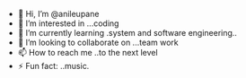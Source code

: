 - 👋 Hi, I’m @anileupane
- 👀 I’m interested in ...coding
- 🌱 I’m currently learning .system and software engineering..
- 💞️ I’m looking to collaborate on ...team work
- 📫 How to reach me ..to the next level
- ⚡ Fun fact: ..music.

<!---versatile person
anileupane/anileupane is a ✨ special ✨ repository because its `README.md` (this file) appears on your GitHub profile.
You can click the Preview link to take a look at your changes.
software engineer student--->
